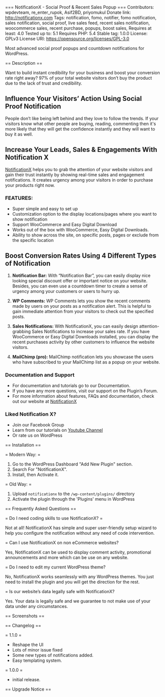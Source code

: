 === NotificationX - Social Proof & Recent Sales Popup ===
Contributors: wpdevteam, re_enter_rupok, Asif2BD, priyomukul
Donate link: http://notificationx.com
Tags: notification, fomo, notifier, fomo notification, sales notification, social proof, live sales feed, recent sales notification, woocommerce sales, recent purchase, popups, boost sales, 
Requires at least: 4.0
Tested up to: 5.1
Requires PHP: 5.4
Stable tag: 1.0.0
License: GPLv3
License URI: https://opensource.org/licenses/GPL-3.0

Most advanced social proof popups and countdown notifications for WordPress. 

== Description ==

Want to build instant credibility for your business and boost your conversion rate right away? 97% of your total website visitors don’t buy the product due to the lack of trust and credibility.


## Influence Your Visitors’ Action Using Social Proof Notification ##

People don’t like being left behind and they love to follow the trends. If your visitors know what other people are buying, reading, commenting then it's more likely that they will get the confidence instantly and they will want to buy it as well. 

## Increase Your Leads, Sales & Engagements With Notification X ##

[NotificationX](https://notificationx.com) helps you to grab the attention of your website visitors and gain their trust instantly by showing real-time sales and engagement notifications. It creates urgency among your visitors in order to purchase your products right now. 

### FEATURES: ###

- Super simple and easy to set up
- Customization option to the display locations/pages where you want to show notification 
- Support WooCommerce and Easy Digital Download
- Works out of the box with WooCommerce, Easy Digital Downloads.
- Ability to show across the site, on specific posts, pages or exclude from the specific location

## Boost Conversion Rates Using 4 Different Types of Notification ##


1. **Notification Bar:** With “Notification Bar”, you can easily display nice looking special discount offer or important notice on your website. Besides, you can even use a countdown timer to create a sense of urgency among your customers or users to hurry up.

2. **WP Comments:** WP Comments lets you show the recent comments made by users on your posts as a notification alert. This is helpful to gain immediate attention from your visitors to check out the specified posts.

3. **Sales Notifications:** With NotificationX, you can easily design attention-grabbing Sales Notifications to increase your sales rate. If you have WooCommerce or Easy Digital Downloads installed, you can display the recent purchases activity by other customers to influence the website visitors.

4. **MailChimp (pro):** MailChimp notification lets you showcase the users who have subscribed to your MailChimp list as a popup on your website.


### Documentation and Support ###

- For documentation and tutorials go to our Documentation.
- If you have any more questions, visit our support on the Plugin’s Forum.
- For more information about features, FAQs and documentation, check out our website at [NotificationX](https://notificationx.com)

### Liked Notification X? ###

- Join our Facebook Group
- Learn from our tutorials on [Youtube Channel](https://wpdeveloper.net/go/youtube-channel)
- Or rate us on WordPress 


== Installation ==

= Modern Way: =
1. Go to the WordPress Dashboard "Add New Plugin" section.
2. Search For "NotificationX". 
3. Install, then Activate it.

= Old Way: =
1. Upload `notificationx` to the `/wp-content/plugins/` directory
2. Activate the plugin through the 'Plugins' menu in WordPress



== Frequently Asked Questions ==

= Do I need coding skills to use NotificationX? =

Not at all! NotificationX has simple and super user-friendly setup wizard to help you configure the notification without any need of code intervention.

= Can I use NotificationX on non eCommerce websites?

Yes, NotificationX can be used to display comment activity, promotional announcements and more which can be use on any website.

= Do I need to edit my current WordPress theme?

No, NotificationX works seamlessly with any WordPress themes. You just need to install the plugin and you will get the direction for the rest.

= Is our website’s data legally safe with NotificationX?

Yes. Your data is legally safe and we guarantee to not make use of your data under any circumstances.

== Screenshots ==


== Changelog ==

= 1.1.0 =
* Reshape the UI
* Lots of minor issue fixed
* Some new types of notifications added.
* Easy templating system.

= 1.0.0 =
* initial release.


== Upgrade Notice ==


